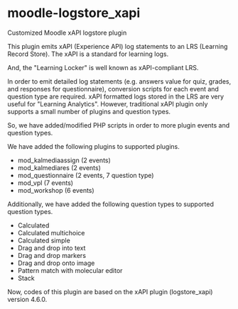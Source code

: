 # moodle-logstore_xapi
Customized Moodle xAPI logstore plugin

This plugin emits xAPI (Experience API) log statements to an LRS (Learning Record Store).
The xAPI is a standard for learning logs.

And, the "Learning Locker" is well known as xAPI-compliant LRS.

In order to emit detailed log statements (e.g. answers value for quiz, grades, and responses for questionnaire), conversion scripts for each event and question type are required.
xAPI formatted logs stored in the LRS are very useful for "Learning Analytics".
However, traditional xAPI plugin only supports a small number of plugins and question types.

So, we have added/modified PHP scripts in order to more plugin events and question types.

We have added the following plugins to supported plugins.

- mod_kalmediaassign (2 events)
- mod_kalmediares (2 events)
- mod_questionnaire (2 events, 7 question type)
- mod_vpl (7 events)
- mod_workshop (6 events)

Additionally, we have added the following question types to supported question types.

- Calculated
- Calculated multichoice
- Calculated simple
- Drag and drop into text
- Drag and drop markers
- Drag and drop onto image
- Pattern match with molecular editor
- Stack

Now, codes of this plugin are based on the xAPI plugin (logstore_xapi) version 4.6.0.

